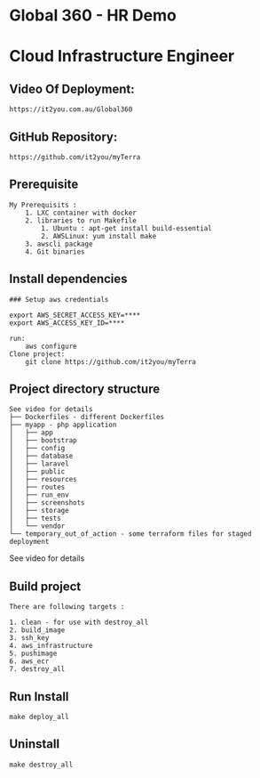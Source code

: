 # Global 360 - HR Demo
# Cloud Infrastructure Engineer

## Video Of Deployment:
    https://it2you.com.au/Global360

## GitHub Repository:
    https://github.com/it2you/myTerra

## Prerequisite
    My Prerequisits : 
        1. LXC container with docker
        2. libraries to run Makefile 
            1. Ubuntu : apt-get install build-essential
            2. AWSLinux: yum install make
        3. awscli package 
        4. Git binaries 

## Install dependencies
    ### Setup aws credentials

    export AWS_SECRET_ACCESS_KEY=****
    export AWS_ACCESS_KEY_ID=****
    
    run:
        aws configure 
    Clone project:
        git clone https://github.com/it2you/myTerra
    

## Project directory structure
    See video for details
    ├── Dockerfiles - different Dockerfiles 
    ├── myapp - php application 
    │   ├── app
    │   ├── bootstrap
    │   ├── config
    │   ├── database
    │   ├── laravel
    │   ├── public
    │   ├── resources
    │   ├── routes
    │   ├── run_env
    │   ├── screenshots
    │   ├── storage
    │   ├── tests
    │   └── vendor
    └── temporary_out_of_action - some terraform files for staged deployment 

See video for details

## Build project

    There are following targets :

    1. clean - for use with destroy_all
    2. build_image
    3. ssh_key
    4. aws_infrastructure
    5. pushimage
    6. aws_ecr
    7. destroy_all


## Run Install 
    
    make deploy_all

## Uninstall 
    make destroy_all

